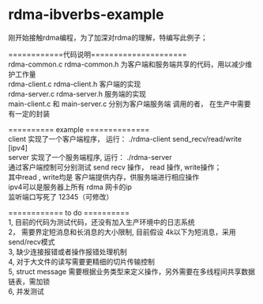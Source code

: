 # rdma-ibverbs-example

刚开始接触rdma编程，为了加深对rdma的理解，特编写此例子；  


============代码说明=====================  
rdma-common.c   rdma-common.h  为客户端和服务端共享的代码，用以减少维护工作量  
rdma-client.c   rdma-client.h  客户端的实现  
rdma-server.c   rdma-server.h  服务端的实现  
main-client.c  和 main-server.c 分别为客户端服务端 调用的者， 在生产中需要有一定的封装    
   
    
  
==========  example ==============  
client 实现了一个客户端程序，  运行：  ./rdma-client    send_recv/read/write   [ipv4]  
server 实现了一个服务端程序,   运行：  ./rdma-server  
通过客户端控制可分别测试   send recv 操作，  read 操作, write操作；  
其中read , write均是 客户端提供内存，供服务端进行相应操作  
ipv4可以是服务器上所有 rdma 网卡的ip  
监听端口写死了 12345（可修改）   
  
  
  
  
  
  
============ to do ==========  
1,  目前的代码为测试代码，还没有加入生产环境中的日志系统  
2， 需要界定短消息和长消息的大小限制,  目前假设 4k以下为短消息，采用 send/recv模式  
3,  缺少连接报错或者操作报错处理机制  
4,  对于大文件的读写需要更精细的切片传输控制  
5,  struct message 需要根据业务类型来定义操作，另外需要在多线程间共享数据链表，需加锁  
6,  并发测试  
  
  
